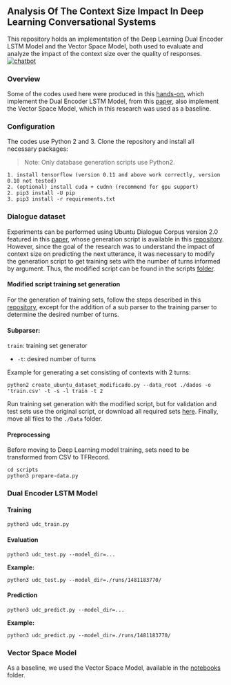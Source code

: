 
## Analysis Of The Context Size Impact In Deep Learning Conversational Systems
This repository holds an implementation of the Deep Learning Dual Encoder LSTM Model and the Vector Space Model, both used to evaluate and analyze the impact of the context size over the quality of responses.
[![chatbot](https://blog-assets.freshworks.com/freshdesk/wp-content/uploads/2018/08/Header_gif_assembly-1.gif "chatbot")](https://blog-assets.freshworks.com/freshdesk/wp-content/uploads/2018/08/Header_gif_assembly-1.gif "chatbot")
### Overview
Some of the codes used here were produced in this [hands-on](http://www.wildml.com/2016/07/deep-learning-for-chatbots-2-retrieval-based-model-tensorflow "hands-on"), which implement the Dual Encoder LSTM Model, from this [paper](http://arxiv.org/abs/1506.08909 "paper"), also implement the Vector Space Model, which in this research was used as a baseline.

### Configuration

The codes use Python 2 and 3. Clone the repository and install all necessary packages:
> Note:  Only database generation scripts use Python2.
```
1. install tensorflow (version 0.11 and above work correctly, version 0.10 not tested)
2. (optional) install cuda + cudnn (recommend for gpu support)
2. pip3 install -U pip
3. pip3 install -r requirements.txt
```

### Dialogue dataset


Experiments can be performed using Ubuntu Dialogue Corpus version 2.0 featured in this [paper](http://www.cs.toronto.edu/~lcharlin/papers/ubuntu_dialogue_dd17.pdf "paper"), whose generation script is available in this [repository](https://github.com/rkadlec/ubuntu-ranking-dataset-creator "repository"). However, since the goal of the research was to understand the impact of context size on predicting the next utterance, it was necessary to modify the generation script to get training sets with the number of turns informed by argument. Thus, the modified script can be found in the scripts [folder](https://github.com/amycardoso/retrieval-based-chatbot/blob/master/scripts/create_ubuntu_dataset_modificado.py "folder").

#### Modified script training set generation
For the generation of training sets, follow the steps described in this [repository](https://github.com/rkadlec/ubuntu-ranking-dataset-creator "repository"), except for the addition of a sub parser to the training parser to determine the desired number of turns.

#### Subparser:

`train`: training set generator

-   `-t`: desired number of turns

Example for generating a set consisting of contexts with 2 turns:
```
python2 create_ubuntu_dataset_modificado.py --data_root ./dados -o 'train.csv' -t -s -l train -t 2
```
Run training set generation with the modified script, but for validation and test sets use the original script, or download all required sets [here](https://drive.google.com/open?id=1--1LbkFMUIx6J3hqHFMrVtdPTkp5K9FY "here"). Finally, move all files to the `./Data` folder.

#### Preprocessing
Before moving to Deep Learning model training, sets need to be transformed from CSV to TFRecord.
```
cd scripts
python3 prepare-data.py
```
### Dual Encoder LSTM Model
#### Training

```
python3 udc_train.py
```

#### Evaluation

```
python3 udc_test.py --model_dir=...
```


**Example:**
```
python3 udc_test.py --model_dir=./runs/1481183770/
```

#### Prediction

```
python3 udc_predict.py --model_dir=...
```

**Example:**
```
python3 udc_predict.py --model_dir=./runs/1481183770/
```

### Vector Space Model

As a baseline, we used the Vector Space Model, available in the [notebooks](https://github.com/amycardoso/retrieval-based-chatbot/tree/master/notebooks "notebooks") folder.
